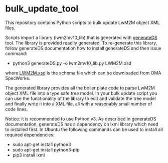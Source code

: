 # bulk_update_tool

This repository contains Python scripts to bulk update LwM2M object XML files. 

Scripts import a library (lwm2mv10_lib) that is generated with [generateDS](https://www.davekuhlman.org/generateDS.html) tool.
The library is provided readily generated. To re-generate this library, follow generateDS documentation how to install generateDS and then issue command:

  - python3 generateDS.py -o lwm2mv10_lib.py LWM2M.xsd
 
where [LWM2M.xsd](http://www.openmobilealliance.org/tech/profiles/LWM2M.xsd) is the schema file which can be downloaded from OMA SpecWorks. 

The generated library provides all the boiler plate code to parse LwM2M object XML file into a type safe tree model. 
In your bulk update script you can use the functionality of the library to edit and validate the tree model and finally write
it into a XML file, all with a reasonably small number of code lines.  

Notice: it is recommended to use Python v3. As described in generateDS documentation, generateDS has a dependency on lxml library which need to installed first. In Ubuntu the following commands can be used to install all required dependencies:

  - sudo apt-get install python3
  - sudo apt-get install python3-pip
  - pip3 install lxml
